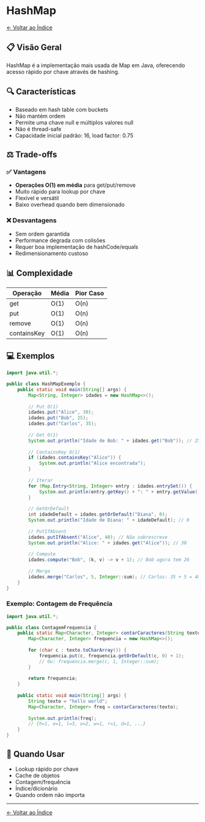 # HashMap

[← Voltar ao Índice](../README.md)

## 📋 Visão Geral

HashMap é a implementação mais usada de Map em Java, oferecendo acesso rápido por chave através de hashing.

## 🔍 Características

- Baseado em hash table com buckets
- Não mantém ordem
- Permite uma chave null e múltiplos valores null
- Não é thread-safe
- Capacidade inicial padrão: 16, load factor: 0.75

## ⚖️ Trade-offs

### ✅ Vantagens
- **Operações O(1) em média** para get/put/remove
- Muito rápido para lookup por chave
- Flexível e versátil
- Baixo overhead quando bem dimensionado

### ❌ Desvantagens
- Sem ordem garantida
- Performance degrada com colisões
- Requer boa implementação de hashCode/equals
- Redimensionamento custoso

## 📊 Complexidade

| Operação | Média | Pior Caso |
|----------|-------|-----------|
| get | O(1) | O(n) |
| put | O(1) | O(n) |
| remove | O(1) | O(n) |
| containsKey | O(1) | O(n) |

## 💻 Exemplos

```java
import java.util.*;

public class HashMapExemplo {
    public static void main(String[] args) {
        Map<String, Integer> idades = new HashMap<>();
        
        // Put O(1)
        idades.put("Alice", 30);
        idades.put("Bob", 25);
        idades.put("Carlos", 35);
        
        // Get O(1)
        System.out.println("Idade de Bob: " + idades.get("Bob")); // 25
        
        // ContainsKey O(1)
        if (idades.containsKey("Alice")) {
            System.out.println("Alice encontrada");
        }
        
        // Iterar
        for (Map.Entry<String, Integer> entry : idades.entrySet()) {
            System.out.println(entry.getKey() + ": " + entry.getValue());
        }
        
        // GetOrDefault
        int idadeDefault = idades.getOrDefault("Diana", 0);
        System.out.println("Idade de Diana: " + idadeDefault); // 0
        
        // PutIfAbsent
        idades.putIfAbsent("Alice", 40); // Não sobrescreve
        System.out.println("Alice: " + idades.get("Alice")); // 30
        
        // Compute
        idades.compute("Bob", (k, v) -> v + 1); // Bob agora tem 26
        
        // Merge
        idades.merge("Carlos", 5, Integer::sum); // Carlos: 35 + 5 = 40
    }
}
```

### Exemplo: Contagem de Frequência

```java
import java.util.*;

public class ContagemFrequencia {
    public static Map<Character, Integer> contarCaracteres(String texto) {
        Map<Character, Integer> frequencia = new HashMap<>();
        
        for (char c : texto.toCharArray()) {
            frequencia.put(c, frequencia.getOrDefault(c, 0) + 1);
            // Ou: frequencia.merge(c, 1, Integer::sum);
        }
        
        return frequencia;
    }
    
    public static void main(String[] args) {
        String texto = "hello world";
        Map<Character, Integer> freq = contarCaracteres(texto);
        
        System.out.println(freq);
        // {h=1, e=1, l=3, o=2, w=1, r=1, d=1, ...}
    }
}
```

## 🎯 Quando Usar

- Lookup rápido por chave
- Cache de objetos
- Contagem/frequência
- Índice/dicionário
- Quando ordem não importa

---

[← Voltar ao Índice](../README.md)
